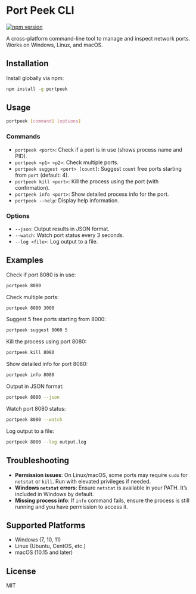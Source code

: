 # Port Peek CLI

[![npm version](https://badge.fury.io/js/portpeek.svg)](https://www.npmjs.com/package/portpeek)

A cross-platform command-line tool to manage and inspect network ports. Works on Windows, Linux, and macOS.

## Installation

Install globally via npm:

```bash
npm install -g portpeek
```

## Usage

```bash
portpeek [command] [options]
```

### Commands

- `portpeek <port>`: Check if a port is in use (shows process name and PID).
- `portpeek <p1> <p2>`: Check multiple ports.
- `portpeek suggest <port> [count]`: Suggest `count` free ports starting from `port` (default: 4).
- `portpeek kill <port>`: Kill the process using the port (with confirmation).
- `portpeek info <port>`: Show detailed process info for the port.
- `portpeek --help`: Display help information.

### Options

- `--json`: Output results in JSON format.
- `--watch`: Watch port status every 3 seconds.
- `--log <file>`: Log output to a file.

## Examples

Check if port 8080 is in use:

```bash
portpeek 8080
```

Check multiple ports:

```bash
portpeek 8080 3000
```

Suggest 5 free ports starting from 8000:

```bash
portpeek suggest 8000 5
```

Kill the process using port 8080:

```bash
portpeek kill 8080
```

Show detailed info for port 8080:

```bash
portpeek info 8080
```

Output in JSON format:

```bash
portpeek 8080 --json
```

Watch port 8080 status:

```bash
portpeek 8080 --watch
```

Log output to a file:

```bash
portpeek 8080 --log output.log
```

## Troubleshooting

- **Permission issues**: On Linux/macOS, some ports may require `sudo` for `netstat` or `kill`. Run with elevated privileges if needed.
- **Windows `netstat` errors**: Ensure `netstat` is available in your PATH. It’s included in Windows by default.
- **Missing process info**: If `info` command fails, ensure the process is still running and you have permission to access it.

## Supported Platforms

- Windows (7, 10, 11)
- Linux (Ubuntu, CentOS, etc.)
- macOS (10.15 and later)

## License

MIT
